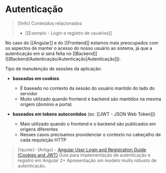 # Autenticação

> [!info] Conteúdos relacionados
> - [[Exemplo - Login e registro de usuários]]

No caso do [[Angular]] e do [[Frontend]] estamos mais preocupados com os aspectos de manter o acesso do nosso usuário ao sistema, já que a autenticação em si será feita no [[Backend]] ([[Backend/Autenticação/Autenticação|Autenticação]]).

Tipo de manutenção de sessões da aplicação:

- **baseadas em cookies**
	- É baseado no contexto da sessão do usuário mantido do lado do servidor
	- Muito utilizado quando frontend e backend são mantidos na mesma origem (domínio e porta)

- **baseados em tokens autocontidos** (ex: [[JWT - JSON Web Token]])
	- Mais utilizado quando o frontend e o backend são publicados em origens diferentes
	- Nesses casos precisamos providenciar o contexto no cabeçalho de cada requisição HTTP

> [!quote]- (Artigo) - [Angular User Login and Registration Guide (Cookies and JWT)](https://dev-academy.com/angular-user-login-and-registration-guide-cookies-and-jwt/)
> Guia para implementação de autenticação e registro em Angular 2+
> Apresentação um modelo muito robusto de autenticação.

